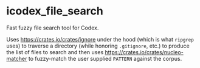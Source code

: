 # icodex_file_search

Fast fuzzy file search tool for Codex.

Uses <https://crates.io/crates/ignore> under the hood (which is what `ripgrep` uses) to traverse a directory (while honoring `.gitignore`, etc.) to produce the list of files to search and then uses <https://crates.io/crates/nucleo-matcher> to fuzzy-match the user supplied `PATTERN` against the corpus.
